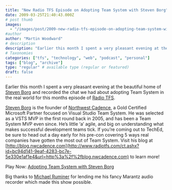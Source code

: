 ```yaml
---
title: "New Radio TFS Episode on Adopting Team System with Steven Borg"
date: 2009-03-25T21:40:43.000Z
# post thumb
images:
  - "/images/post/2009-new-radio-tfs-episode-on-adopting-team-system-with-steven-borg.jpg"
#author
author: "Martin Woodward"
# description
description: "Earlier this month I spent a very pleasant evening at the beautiful home of Steven Borg and recorded the chat we had about adopting Team."
# Taxonomies
categories: ["tfs", "technology", "web", "podcast", "personal"]
tags: ["blog", "archive"]
type: "regular" # available type (regular or featured)
draft: false
---
```

[](http://www.radiotfs.com/2009/03/25/AdoptingTeamSystemWithStevenBorg.aspx) Earlier this month I spent a very pleasant evening at the beautiful home of [Steven Borg](http://blog.nwcadence.com/) and recorded the chat we had about adopting Team System in the real world for this months episode of [Radio TFS](http://www.radiotfs.com).  

[Steven Borg](http://blog.nwcadence.com/) is the founder of [Northwest Cadence](http://www.nwcadence.com/), a Gold Certified Microsoft Partner focused on Visual Studio Team System.  He was selected as a VSTS MVP in the first round back in 2005, and has been a Team System MVP even since. He’s little ‘a’ agile, and big on understanding what makes successful development teams tick.  If you’re coming out to TechEd, be sure to head out a day early for his pre-con covering 5 ways real companies have gotten the most out of Team System.  Visit his blog at [http://blog.nwcadence.com](http://www.radiotfs.com/ct.ashx?id=bc94d141-9eaf-4283-bc7e-5e330e1af1e4&url=http%3a%2f%2fblog.nwcadence.com) to learn more!     

Play Now: [Adopting Team System with Steven Borg](http://www.radiotfs.com/ct.ashx?id=bc94d141-9eaf-4283-bc7e-5e330e1af1e4&url=http%3a%2f%2ffeedproxy.google.com%2f%7er%2fradiotfs%2f%7e5%2fi1-NQOtWtwk%2fradiotfs_018.mp3)   

Big thanks to [Michael Ruminer](http://www.radiotfs.com/ct.ashx?id=bc94d141-9eaf-4283-bc7e-5e330e1af1e4&url=http%3a%2f%2fmanicprogrammer.com%2fcs%2fblogs%2fmichaelruminer%2f) for lending me his fancy Marantz audio recorder which made this show possible.